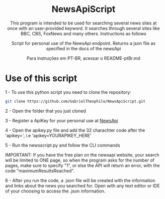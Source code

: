 <h1 align="center"> NewsApiScript</h1>
<p align="center">This program is intended to be used for searching several news sites at once with an user-provided keyword. It searches through several sites like BBC, CBS, FoxNews and many others. Instructions as follows</p>
<p align="center">Script for personal use of the NewsApi endpoint. Returns a json file as specified in the docs of the newsApi</p>

<p align="center">Para instruções em PT-BR, acessar o README-ptBr.md</p>

# Use of this script
1 - To use this python script you need to clone the repository: 
```bash
git clone https://github.com/GabrielTheophilo/NewsApiScript.git
```

2 - Open the folder that you just cloned

3 - Register a ApiKey for your personal use at [NewsApi](https://newsapi.org/)

4 - Open the apikey.py file and add the 32 charachter code after the 'apikey=', i.e 'apikey=YOURAPIKEY_HERE'

5 - Run the newsscript.py and follow the CLI commands

IMPORTANT: If you have the free plan on the newsapi website, your search will be limited to ONE page, so when the program asks for the number of pages, make sure to specify "1", or else the API will return an error, with the code "maximumResultsReached".

6 - After you run the code, a .json file will be created with the information and links about the news you searched for. Open with any text editor or IDE of your choosing to access the .json information.


